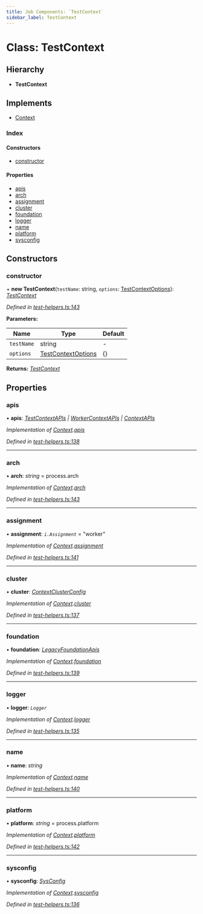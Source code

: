 ```yaml
---
title: Job Components: `TestContext`
sidebar_label: TestContext
---
```


# Class: TestContext

## Hierarchy

* **TestContext**

## Implements

* [Context](../interfaces/context.md)

### Index

#### Constructors

* [constructor](testcontext.md#constructor)

#### Properties

* [apis](testcontext.md#apis)
* [arch](testcontext.md#arch)
* [assignment](testcontext.md#assignment)
* [cluster](testcontext.md#cluster)
* [foundation](testcontext.md#foundation)
* [logger](testcontext.md#logger)
* [name](testcontext.md#name)
* [platform](testcontext.md#platform)
* [sysconfig](testcontext.md#sysconfig)

## Constructors

###  constructor

\+ **new TestContext**(`testName`: string, `options`: [TestContextOptions](../interfaces/testcontextoptions.md)): *[TestContext](testcontext.md)*

*Defined in [test-helpers.ts:143](https://github.com/terascope/teraslice/blob/6aab1cd2/packages/job-components/src/test-helpers.ts#L143)*

**Parameters:**

Name | Type | Default |
------ | ------ | ------ |
`testName` | string | - |
`options` | [TestContextOptions](../interfaces/testcontextoptions.md) |  {} |

**Returns:** *[TestContext](testcontext.md)*

## Properties

###  apis

• **apis**: *[TestContextAPIs](../interfaces/testcontextapis.md) | [WorkerContextAPIs](../interfaces/workercontextapis.md) | [ContextAPIs](../interfaces/contextapis.md)*

*Implementation of [Context](../interfaces/context.md).[apis](../interfaces/context.md#apis)*

*Defined in [test-helpers.ts:138](https://github.com/terascope/teraslice/blob/6aab1cd2/packages/job-components/src/test-helpers.ts#L138)*

___

###  arch

• **arch**: *string* =  process.arch

*Implementation of [Context](../interfaces/context.md).[arch](../interfaces/context.md#arch)*

*Defined in [test-helpers.ts:143](https://github.com/terascope/teraslice/blob/6aab1cd2/packages/job-components/src/test-helpers.ts#L143)*

___

###  assignment

• **assignment**: *`i.Assignment`* = "worker"

*Implementation of [Context](../interfaces/context.md).[assignment](../interfaces/context.md#assignment)*

*Defined in [test-helpers.ts:141](https://github.com/terascope/teraslice/blob/6aab1cd2/packages/job-components/src/test-helpers.ts#L141)*

___

###  cluster

• **cluster**: *[ContextClusterConfig](../interfaces/contextclusterconfig.md)*

*Implementation of [Context](../interfaces/context.md).[cluster](../interfaces/context.md#cluster)*

*Defined in [test-helpers.ts:137](https://github.com/terascope/teraslice/blob/6aab1cd2/packages/job-components/src/test-helpers.ts#L137)*

___

###  foundation

• **foundation**: *[LegacyFoundationApis](../interfaces/legacyfoundationapis.md)*

*Implementation of [Context](../interfaces/context.md).[foundation](../interfaces/context.md#foundation)*

*Defined in [test-helpers.ts:139](https://github.com/terascope/teraslice/blob/6aab1cd2/packages/job-components/src/test-helpers.ts#L139)*

___

###  logger

• **logger**: *`Logger`*

*Implementation of [Context](../interfaces/context.md).[logger](../interfaces/context.md#logger)*

*Defined in [test-helpers.ts:135](https://github.com/terascope/teraslice/blob/6aab1cd2/packages/job-components/src/test-helpers.ts#L135)*

___

###  name

• **name**: *string*

*Implementation of [Context](../interfaces/context.md).[name](../interfaces/context.md#name)*

*Defined in [test-helpers.ts:140](https://github.com/terascope/teraslice/blob/6aab1cd2/packages/job-components/src/test-helpers.ts#L140)*

___

###  platform

• **platform**: *string* =  process.platform

*Implementation of [Context](../interfaces/context.md).[platform](../interfaces/context.md#platform)*

*Defined in [test-helpers.ts:142](https://github.com/terascope/teraslice/blob/6aab1cd2/packages/job-components/src/test-helpers.ts#L142)*

___

###  sysconfig

• **sysconfig**: *[SysConfig](../interfaces/sysconfig.md)*

*Implementation of [Context](../interfaces/context.md).[sysconfig](../interfaces/context.md#sysconfig)*

*Defined in [test-helpers.ts:136](https://github.com/terascope/teraslice/blob/6aab1cd2/packages/job-components/src/test-helpers.ts#L136)*
